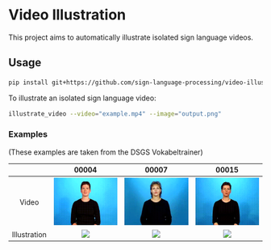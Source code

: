 # Video Illustration

This project aims to automatically illustrate isolated sign language videos.

## Usage

```bash
pip install git+https://github.com/sign-language-processing/video-illustration
```

To illustrate an isolated sign language video:

```bash
illustrate_video --video="example.mp4" --image="output.png"
```

### Examples

(These examples are taken from the DSGS Vokabeltrainer)

|              |                                                                               00004                                                                               |                                                                               00007                                                                                |                                                                               00015                                                                               |
|:------------:|:-----------------------------------------------------------------------------------------------------------------------------------------------------------------:|:------------------------------------------------------------------------------------------------------------------------------------------------------------------:|:-----------------------------------------------------------------------------------------------------------------------------------------------------------------:|
|    Video     |                      <img src="https://github.com/sign/data/blob/main/signwriting-transcription/examples/00004.gif?raw=true" width="150px">                       |                       <img src="https://github.com/sign/data/blob/main/signwriting-transcription/examples/00007.gif?raw=true" width="150px">                       |                      <img src="https://github.com/sign/data/blob/main/signwriting-transcription/examples/00015.gif?raw=true" width="150px">                       |
| Illustration | <img src="https://github.com/sign-language-processing/signwriting-illustration/raw/main/datasets/Vokabeltrainer/illustrations/00004.png?raw=true" height="150px"> | <img src="https://github.com/sign-language-processing/signwriting-illustration/blob/main/datasets/Vokabeltrainer/illustrations/00007.png?raw=true" height="150px"> | <img src="https://github.com/sign-language-processing/signwriting-illustration/raw/main/datasets/Vokabeltrainer/illustrations/00015.png?raw=true" height="150px"> |


